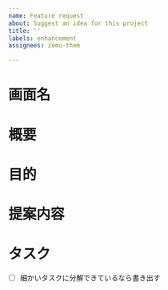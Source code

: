 ```yaml
---
name: Feature request
about: Suggest an idea for this project
title: ''
labels: enhancement
assignees: zemu-them

---
```


<!-- 要望のテンプレート -->
# 画面名
# 概要
# 目的
# 提案内容
# タスク
- [ ] 細かいタスクに分解できているなら書き出す
